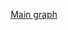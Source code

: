 <div align="center">

[Main graph](https://cdn.discordapp.com/attachments/1272206833511039142/1338102182238752879/Baslksz48_20250209135417.png?ex=67a9dc44&is=67a88ac4&hm=2cc3bc74e4aa1bf699d2c14ba191f278c984c9f742927e7e33a5044dc949301a&)